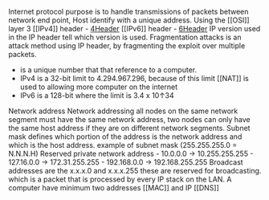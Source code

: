 Internet protocol purpose is to handle transmissions of packets between network end point, Host identify with a unique address. Using the [[OSI]] layer 3
[[IPv4]] header
	-	[4Header](https://en.wikipedia.org/wiki/IPv4#Header)
[[IPv6]] header
	-	[6Header](https://en.wikipedia.org/wiki/IPv6_packet#Fixed_header)
IP version used in the IP header tell which version is used. 
Fragmentation attacks is an attack method using IP header, by fragmenting the exploit over multiple packets. 


- is a unique number that that reference to a computer. 
- IPv4 is a 32-bit limit to 4.294.967.296, because of this limit [[NAT]] is used to allowing more computer on the internet
- IPv6 is a 128-bit where the limit is 3.4 x 10↑34

Network address
	Network addressing all nodes on the same network segment must have the same
	network address, two nodes can only have the same host address if they are on different network segments. 
	Subnet mask defines which portion of the address is the network address and which is the host address. 
	example of subnet mask (255.255.255.0 = N.N.N.H)
	Reserved private network address 
		-	10.0.0.0 -> 10.255.255.255
		-	127.16.0.0 -> 172.31.255.255
		-	192.168.0.0 -> 192.168.255.255
	Broadcast addresses are the x.x.x.0 and x.x.x.255 these are reserved for broadcasting. which is a packet that is processed by every IP stack on the LAN. 
	A computer have minimum two addresses [[MAC]] and IP 
	[[DNS]]